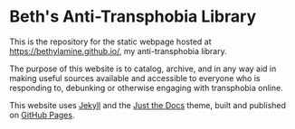 # Beth's Anti-Transphobia Library

This is the repository for the static webpage hosted at https://bethylamine.github.io/, my anti-transphobia library.

The purpose of this website is to catalog, archive, and in any way aid in making useful sources available and accessible to everyone who is responding to, debunking or otherwise engaging with transphobia online.

This website uses [Jekyll] and the [Just the Docs] theme, built and published on [GitHub Pages].

[Jekyll]: https://jekyllrb.com
[Just the Docs]: https://just-the-docs.github.io/just-the-docs/
[GitHub Pages]: https://docs.github.com/en/pages
